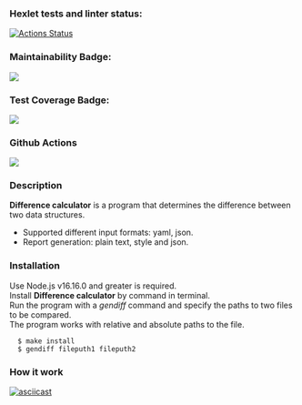 ### Hexlet tests and linter status:
[![Actions Status](https://github.com/Loresina/frontend-bootcamp-project-46/workflows/hexlet-check/badge.svg)](https://github.com/Loresina/frontend-bootcamp-project-46/actions)

### Maintainability Badge:
<a href="https://codeclimate.com/github/Loresina/frontend-bootcamp-project-46/maintainability"><img src="https://api.codeclimate.com/v1/badges/84324e1a6b0c4c311a45/maintainability" /></a>

### Test Coverage Badge:
<a href="https://codeclimate.com/github/Loresina/frontend-bootcamp-project-46/test_coverage"><img src="https://api.codeclimate.com/v1/badges/84324e1a6b0c4c311a45/test_coverage" /></a>

### Github Actions
<a href="https://github.com/Loresina/frontend-bootcamp-project-46/actions"><img src="https://github.com/Loresina/frontend-bootcamp-project-46/actions/workflows/main.yml/badge.svg" /></a>

### Description

**Difference calculator** is a program that determines the difference between two data structures.  
* Supported different input formats: yaml, json.  
* Report generation: plain text, style and json.  

### Installation

Use Node.js v16.16.0 and greater is required.    
Install **Difference calculator** by command in terminal.  
Run the program with a *gendiff* command and specify the paths to two files to be compared.  
The program works with relative and absolute paths to the file.  

```
  $ make install
  $ gendiff fileputh1 fileputh2
```

### How it work
[![asciicast](https://asciinema.org/a/593057.svg)](https://asciinema.org/a/593057)
